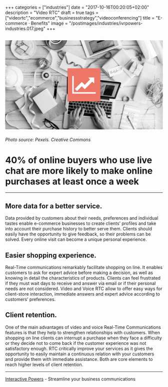 +++
categories = ["industries"]
date = "2017-10-16T00:20:05+02:00"
description = "Video RTC"
draft = true
tags = ["videortc","ecommerce","businessstrategy","videoconferencing"]
title = "E-commerce · Benefits"
image = "/postimages/industries/ivrpowers-industries.017.jpeg"
+++

![writing in a computer](/postimages/industries/ivrpowers-industries.017.jpeg)
-----------
###### Photo source: Pexels. Creative Commons


# 40% of online buyers who use live chat are more likely to make online purchases at least once a week
---


## More data for a better service.

Data provided by customers about their needs, preferences and individual tastes enable e-commerce businesses to create clients’ profiles and take into account their purchase history to better serve them. Clients should easily have the opportunity to give feedback, so their problems can be solved. Every online visit can become a unique personal experience.


## Easier shopping experience.

Real-Time communications remarkably facilitate shopping on line. It enables customers to ask for expert advice before making a decision, as well as knowing in detail the characteristics of products. Clients can feel frustrated if they must wait days to receive and answer via email or if their personal needs are not considered. Video and Voice RTC allow to offer easy ways for client-store interaction, immediate answers and expert advice according to customers’ preferences.


## Client retention.

One of the main advantages of video and voice Real-Time Communications features is that they help to strengthen relationships with customers. When shopping on line clients can interrupt a purchase when they face a difficulty or they decide not to come back if the customer experience was not satisfactory enough. RTC critically improve your services as it gives the opportunity to easily maintain a continuous relation with your customers and provide them with immediate assistance. Both are core elements to reach higher levels of client retention.


---
[Interactive Powers](http://www.ivrpowers.com/) - Streamline your business communications


